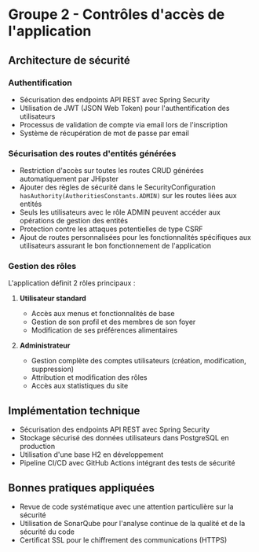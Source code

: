 # Groupe 2 - Contrôles d'accès de l'application

## Architecture de sécurité

### Authentification

- Sécurisation des endpoints API REST avec Spring Security
- Utilisation de JWT (JSON Web Token) pour l'authentification des utilisateurs
- Processus de validation de compte via email lors de l'inscription
- Système de récupération de mot de passe par email

### Sécurisation des routes d'entités générées

- Restriction d'accès sur toutes les routes CRUD générées automatiquement par JHipster
- Ajouter des règles de sécurité dans le SecurityConfiguration `hasAuthority(AuthoritiesConstants.ADMIN)` sur les routes liées aux entités
- Seuls les utilisateurs avec le rôle ADMIN peuvent accéder aux opérations de gestion des entités
- Protection contre les attaques potentielles de type CSRF
- Ajout de routes personnalisées pour les fonctionnalités spécifiques aux utilisateurs assurant le bon fonctionnement de l'application

### Gestion des rôles

L'application définit 2 rôles principaux :

1. **Utilisateur standard**
    - Accès aux menus et fonctionnalités de base
    - Gestion de son profil et des membres de son foyer
    - Modification de ses préférences alimentaires

2. **Administrateur**
    - Gestion complète des comptes utilisateurs (création, modification, suppression)
    - Attribution et modification des rôles
    - Accès aux statistiques du site

## Implémentation technique

- Sécurisation des endpoints API REST avec Spring Security
- Stockage sécurisé des données utilisateurs dans PostgreSQL en production
- Utilisation d'une base H2 en développement
- Pipeline CI/CD avec GitHub Actions intégrant des tests de sécurité

## Bonnes pratiques appliquées

- Revue de code systématique avec une attention particulière sur la sécurité
- Utilisation de SonarQube pour l'analyse continue de la qualité et de la sécurité du code
- Certificat SSL pour le chiffrement des communications (HTTPS)